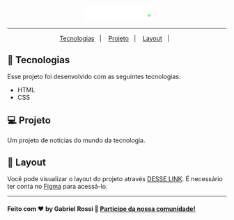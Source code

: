 <p align="center">
  <img src="./assets/img/logo.svg" width="30%">
</p>

---


<p align="center">
  <a href="#-tecnologias">Tecnologias</a>&nbsp;&nbsp;&nbsp;|&nbsp;&nbsp;&nbsp;
  <a href="#-projeto">Projeto</a>&nbsp;&nbsp;&nbsp;|&nbsp;&nbsp;&nbsp;
  <a href="#-layout">Layout</a>&nbsp;&nbsp;&nbsp;|&nbsp;&nbsp;&nbsp;
</p>


## 🚀 Tecnologias

Esse projeto foi desenvolvido com as seguintes tecnologias:

- HTML
- CSS

## 💻 Projeto

Um projeto de notícias do mundo da tecnologia.

## 🔖 Layout

Você pode visualizar o layout do projeto através [DESSE LINK](https://www.figma.com/file/dGgV1qrfgbc52tgzFLMYX8/DD-%2F-RocketBlog). É necessário ter conta no [Figma](https://figma.com) para acessá-lo.

---

#### Feito com ♥ by Gabriel Rossi :wave: [Participe da nossa comunidade!](https://discord.gg/rocketseat)